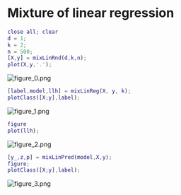 # Mixture of linear regression
```matlab
close all; clear
d = 1;
k = 2;
n = 500;
[X,y] = mixLinRnd(d,k,n);
plot(X,y,'.');
```

![figure_0.png](C:/Users/minoue/github/PRMLT/demoWithResults/ch14/mixLinReg_demo_images/figure_0.png)

```matlab
[label,model,llh] = mixLinReg(X, y, k);
plotClass([X;y],label);
```

![figure_1.png](C:/Users/minoue/github/PRMLT/demoWithResults/ch14/mixLinReg_demo_images/figure_1.png)

```matlab
figure
plot(llh);
```

![figure_2.png](C:/Users/minoue/github/PRMLT/demoWithResults/ch14/mixLinReg_demo_images/figure_2.png)

```matlab
[y_,z,p] = mixLinPred(model,X,y);
figure;
plotClass([X;y],label);
```

![figure_3.png](C:/Users/minoue/github/PRMLT/demoWithResults/ch14/mixLinReg_demo_images/figure_3.png)

